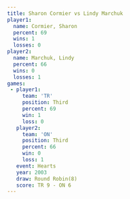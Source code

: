 ```yaml
---
title: Sharon Cormier vs Lindy Marchuk
player1:               
  name: Cormier, Sharon
  percent: 69          
  wins: 1              
  losses: 0            
player2:               
  name: Marchuk, Lindy 
  percent: 66          
  wins: 0              
  losses: 1            
games:
 - player1:         
     team: 'TR'     
     position: Third
     percent: 69    
     win: 1         
     loss: 0        
   player2:         
     team: 'ON'     
     position: Third
     percent: 66    
     win: 0         
     loss: 1        
   event: Hearts       
   year: 2003          
   draw: Round Robin(8)
   score: TR 9 - ON 6  
---
```

